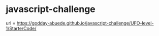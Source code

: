 # javascript-challenge

url = https://godday-abuede.github.io/javascript-challenge/UFO-level-1/StarterCode/


